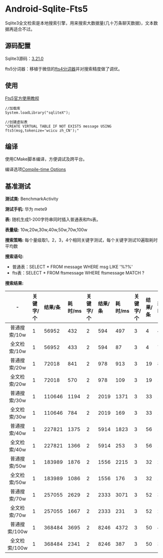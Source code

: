 # Android-Sqlite-Fts5

Sqlite3全文检索是本地搜索引擎，用来搜索大数据量(几十万条聊天数据)，文本数据再适合不过。

源码配置
---
Sqlite3源码：[3.21.0](http://sqlite.org/android/info/52cf12a73e767323)

fts5分词器：移植于微信的[fts4分词器](https://github.com/Tencent/wcdb/tree/master/fts)并对搜索精度做了调优。

使用
---
[Fts5官方使用教程](https://sqlite.org/fts5.html)
```
//加载库
System.loadLibrary("sqliteX");

//创建虚拟表
"CREATE VIRTUAL TABLE IF NOT EXISTS message USING fts5(msg,tokenize='wcicu zh_CN');"
```

编译
---
使用CMake脚本编译，方便调试及跨平台。

编译选项[Compile-time Options](http://www.sqlite.org/compile.html)

基准测试
---
**测试类:** BenchmarkActivity

**测试手机:** 华为 mete9

**表:** 随机生成1-200字符串同时插入普通表和fts表。

**表量级:** 10w,20w,30w,40w,50w,70w,100w

**搜索策略:** 每个量级取1，2，3，4个相同关键字测试，每个关键字测试10遍取耗时平均数

**搜索语句:**
 - 普通表：SELECT * FROM message WHERE msg LIKE '%?%'
 - fts表：SELECT * FROM ftsmessage WHERE ftsmessage MATCH ?
 
 **搜索结果:** 
 
 |-|关键字/个|结果/条|耗时/ms|关键字/个|结果/条|耗时/ms|关键字/个|结果/条|耗时/ms|关键字/个|结果/条|耗时/ms|
 |:--:|:--|:--|:--|:--|:--|:--|:--|:--|:--|:--|:--|:--|
 |普通搜索/10w|1|56952|432|2|594|497|3|4|489|4|0|486|
 |全文检索/10w|1|56952|433|2|594|87|3|4|72|4|0|4|
 |普通搜索/20w|1|72018|841|2|978|913|3|19|894|4|1|909|
 |全文检索/20w|1|72018|570|2|978|109|3|19|104|4|1|123|
 |普通搜索/30w|1|110646|1194|2|2019|1371|3|33|1331|4|2|1328|
 |全文检索/30w|1|110646|784|2|2019|169|3|33|145|4|2|151|
 |普通搜索/40w|1|227821|1375|2|5914|1823|3|56|1776|4|2|1763|
 |全文检索/40w|1|227821|1366|2|5914|253|3|56|179|4|2|205|
 |普通搜索/50w|1|183989|1876|2|1556|2215|3|32|2171|4|1|2167|
 |全文检索/50w|1|183989|1086|2|1556|176|3|32|184|4|1|233|
 |普通搜索/70w|1|257055|2629|2|2333|3071|3|52|3014|4|1|3021|
 |全文检索/70w|1|257055|1667|2|2333|231|3|52|238|4|1|227|
 |普通搜索/100w|1|368484|3695|2|8246|4372|3|50|4285|4|1|4271|
 |全文检索/100w|1|368484|2341|2|8246|387|3|50|305|4|1|341|


